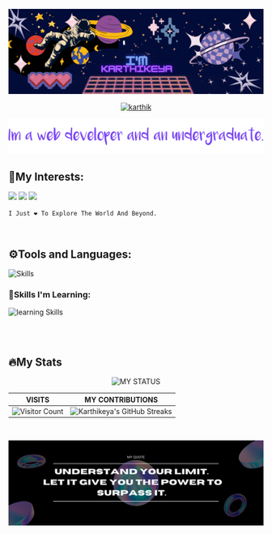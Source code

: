 <div align='center'>

![Head](https://raw.githubusercontent.com/KarthikeyaEnge/KarthikeyaEnge/main/readme_gif.gif)


<a href='mailto:karthikeya.enge@gmail.com'>

![karthik](https://img.shields.io/badge/Gmail-EA4335.svg?style=for-the-badge&logo=Gmail&logoColor=white)

</a>
     
![about](https://github.com/KarthikeyaEnge/KarthikeyaEnge/blob/main/about.png)
   
</div>

## 👀My Interests:
![](https://img.shields.io/badge/-Artificial%20Intelligence-blue)
![](https://img.shields.io/badge/-Qunatum%20Computing-brightgreen)
![](https://img.shields.io/badge/-Web%20Devleopment-orange)




`I Just ❤️ To Explore The World And Beyond.`


<br>

## ⚙️Tools and Languages:

![Skills](https://skillicons.dev/icons?i=c,java,py,html,css,js,git,github,matlab,md,vscode,react,tailwind,vite)    

### 📖Skills I'm Learning:

![learning Skills](https://skillicons.dev/icons?i=django,nodejs,mongodb,express,redux,firebase,next) 

<br><br>

## 🔥My Stats

<div align='center'>     
     
![MY STATUS](https://github-readme-stats.vercel.app/api?username=karthikeyaEnge&show_icons=true&theme=midnight-purple\&hide_border=true)
     
|        VISITS          |        MY CONTRIBUTIONS    |
|       :-------:        |          :---------:       |
|![Visitor Count](https://profile-counter.glitch.me/karthikeyaEnge/count.svg)|![Karthikeya's GitHub Streaks](https://github-readme-streak-stats.herokuapp.com/?user=karthikeyaEnge&theme=midnight-purple\&hide_border=true)|

<br>

![](https://github.com/KarthikeyaEnge/KarthikeyaEnge/blob/b81671a5328fc7784040325631ea83c0550eed55/MY%20quote.png)



</div>


